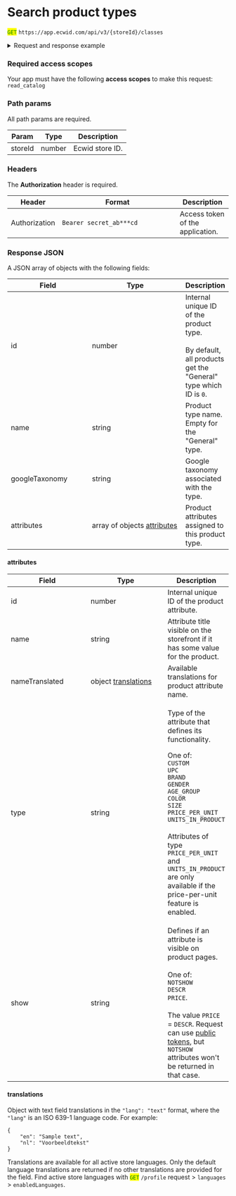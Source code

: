 # Search product types

<mark style="color:green;">`GET`</mark> `https://app.ecwid.com/api/v3/{storeId}/classes`&#x20;

<details>

<summary>Request and response example</summary>

Request:

```http
GET /api/v3/1003/classes HTTP/1.1
Host: app.ecwid.com
Authorization: Bearer secret_token
```

Response:

{% code fullWidth="true" %}
```json
[
  {
    "id": 0,
    "attributes": [
      {
        "id": 139165261,
        "name": "Units in product",
        "type": "UNITS_IN_PRODUCT",
        "show": "DESCR"
      },
      {
        "id": 82991001,
        "name": "Price per unit",
        "type": "PRICE_PER_UNIT",
        "show": "PRICE"
      },
      {
        "id": 201437969,
        "name": "UPC",
        "type": "UPC",
        "show": "DESCR"
      },
      {
        "id": 201437970,
        "name": "Brand",
        "type": "BRAND",
        "show": "DESCR"
      }
    ]
  }
]
```
{% endcode %}

</details>

### Required access scopes

Your app must have the following **access scopes** to make this request: `read_catalog`

### Path params

All path params are required.

| Param   | Type   | Description     |
| ------- | ------ | --------------- |
| storeId | number | Ecwid store ID. |

### Headers

The **Authorization** header is required.

<table><thead><tr><th>Header</th><th width="252">Format</th><th>Description</th></tr></thead><tbody><tr><td>Authorization</td><td><code>Bearer secret_ab***cd</code></td><td>Access token of the application.</td></tr></tbody></table>

### Response JSON

A JSON array of objects with the following fields:

<table><thead><tr><th width="179">Field</th><th width="229">Type</th><th>Description</th></tr></thead><tbody><tr><td>id</td><td>number</td><td>Internal unique ID of the product type. <br><br>By default, all products get the "General" type which ID is <code>0</code>.</td></tr><tr><td>name</td><td>string</td><td>Product type name. Empty for the "General" type.</td></tr><tr><td>googleTaxonomy</td><td>string</td><td>Google taxonomy associated with the type.</td></tr><tr><td>attributes</td><td>array of objects <a href="search-product-types.md#attributes">attributes</a></td><td>Product attributes assigned to this product type.</td></tr></tbody></table>

#### attributes

<table><thead><tr><th width="181">Field</th><th width="183">Type</th><th>Description</th></tr></thead><tbody><tr><td>id</td><td>number</td><td>Internal unique ID of the product attribute.</td></tr><tr><td>name</td><td>string</td><td>Attribute title visible on the storefront if it has some value for the product.</td></tr><tr><td>nameTranslated</td><td>object <a href="search-product-types.md#translations">translations</a></td><td>Available translations for product attribute name.</td></tr><tr><td>type</td><td>string</td><td><p>Type of the attribute that defines its functionality. </p><p></p><p>One of:<br><code>CUSTOM</code><br><code>UPC</code><br><code>BRAND</code><br><code>GENDER</code><br><code>AGE_GROUP</code><br><code>COLOR</code><br><code>SIZE</code><br><code>PRICE_PER_UNIT</code><br><code>UNITS_IN_PRODUCT</code><br><br>Attributes of type <code>PRICE_PER_UNIT</code> and <code>UNITS_IN_PRODUCT</code> are only available if the price-per-unit feature is enabled.</p></td></tr><tr><td>show</td><td>string</td><td>Defines if an attribute is visible on product pages. <br><br>One of: <br><code>NOTSHOW</code><br><code>DESCR</code><br><code>PRICE</code>. <br><br>The value <code>PRICE</code> = <code>DESCR</code>. Request can use <a href="ref:authentication-basics#access-tokens">public tokens</a>, but <code>NOTSHOW</code> attributes won't be returned in that case.</td></tr></tbody></table>

#### translations

Object with text field translations in the `"lang": "text"` format, where the `"lang"` is an ISO 639-1 language code. For example:

```
{
    "en": "Sample text",
    "nl": "Voorbeeldtekst"
}
```

Translations are available for all active store languages. Only the default language translations are returned if no other translations are provided for the field. Find active store languages with <mark style="color:green;">`GET`</mark> `/profile` request > `languages` > `enabledLanguages`.
